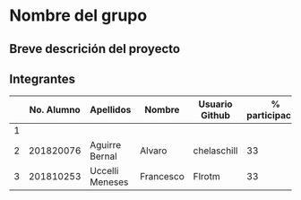 # Nombre del grupo

## Breve descrición del proyecto

## Integrantes

|   | No. Alumno | Apellidos | Nombre | Usuario Github | % participación |
| --- | --- | --- | --- | --- | --- |
|  1 |  |  |  |  |  |
|  2 | 201820076| Aguirre Bernal | Alvaro| chelaschill | 33 |
|  3 | 201810253| Uccelli Meneses | Francesco | Flrotm | 33 |
